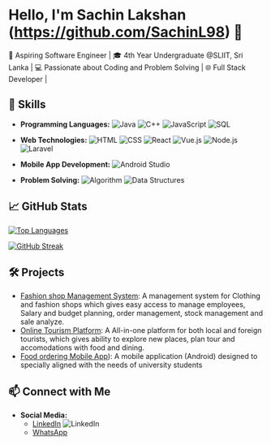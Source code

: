 # Hello, I'm Sachin Lakshan (https://github.com/SachinL98) 👋

🚀 Aspiring Software Engineer | 
🎓 4th Year Undergraduate @SLIIT, Sri Lanka | 
💻 Passionate about Coding and Problem Solving | 
🌐 Full Stack Developer |

## 🔧 Skills

- **Programming Languages:** 
  ![Java](https://img.shields.io/badge/Java-007396?style=flat-square&logo=java&logoColor=white)
  ![C++](https://img.shields.io/badge/C++-00599C?style=flat-square&logo=c%2B%2B&logoColor=white)
  ![JavaScript](https://img.shields.io/badge/JavaScript-F7DF1E?style=flat-square&logo=javascript&logoColor=black)
  ![SQL](https://img.shields.io/badge/SQL-4479A1?style=flat-square&logo=sql&logoColor=white)
  
- **Web Technologies:** 
  ![HTML](https://img.shields.io/badge/HTML5-E34F26?style=flat-square&logo=html5&logoColor=white)
  ![CSS](https://img.shields.io/badge/CSS3-1572B6?style=flat-square&logo=css3&logoColor=white)
  ![React](https://img.shields.io/badge/React-61DAFB?style=flat-square&logo=react&logoColor=black)
  ![Vue.js](https://img.shields.io/badge/Vue.js-4FC08D?style=flat-square&logo=vue.js&logoColor=white)
  ![Node.js](https://img.shields.io/badge/Node.js-43853D?style=flat-square&logo=node.js&logoColor=white)
  ![Laravel](https://img.shields.io/badge/Laravel-FF2D20?style=flat-square&logo=laravel&logoColor=white)

- **Mobile App Development:**
  ![Android Studio](https://img.shields.io/badge/Android_Studio-3DDC84?style=flat-square&logo=android-studio&logoColor=white)

- **Problem Solving:** 
  ![Algorithm](https://img.shields.io/badge/Algorithm-008000?style=flat-square)
  ![Data Structures](https://img.shields.io/badge/Data_Structures-008000?style=flat-square)



## 📈 GitHub Stats

[![Top Languages](https://github-readme-stats.vercel.app/api/top-langs/?username=SachinL98&layout=compact)](https://github.com/anuraghazra/github-readme-stats)

[![GitHub Streak](https://github-readme-streak-stats.herokuapp.com/?user=SachinL98)](https://github.com/DenverCoder1/github-readme-streak-stats)


## 🛠️ Projects

- [Fashion shop Management System]([https://github.com/your-username/project-1](https://github.com/SachinL98/Fashion-Shop-Management-System)): A management system for Clothing and fashion shops which gives easy access to manage employees, Salary and budget planning, order management, stock management and sale analyze.
- [Online Tourism Platform]([https://github.com/your-username/project-2](https://github.com/SachinL98/TravelSavvy-Online-Tuorism-Platform-MERN)): A All-in-one platform for both local and foreign tourists, which gives ability to explore new places, plan tour and accomodations with food and dining.
- [Food ordering Mobile App]([https://github.com/SachinL98/Food-ordering-Mobile-App)): A mobile application (Android) designed to specially aligned with the needs of university students

## 📫 Connect with Me

- **Social Media:**
  - [LinkedIn](https://www.linkedin.com/in/sachinl98) ![LinkedIn](https://img.shields.io/badge/LinkedIn-0077B5?style=flat-square&logo=linkedin&logoColor=white)
  - [WhatsApp](https://wa.me/qr/VSXOD4YWSL7AG1)


